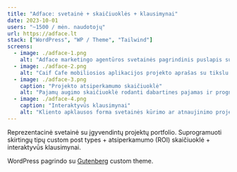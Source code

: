 ```yaml
---
title: "Adface: svetainė + skaičiuoklės + klausimynai"
date: 2023-10-01
users: "~1500 / mėn. naudotojų"
url: https://adface.lt
stack: ["WordPress", "WP / Theme", "Tailwind"]
screens:
  - image: ./adface-1.png
    alt: "Adface marketingo agentūros svetainės pagrindinis puslapis su navigacija ir pagrindine informacija apie įmonę"
  - image: ./adface-2.png
    alt: "Caif Cafe mobiliosios aplikacijos projekto aprašas su tikslu ir pasiektais rezultatais"
  - image: ./adface-3.png
    caption: "Projekto atsiperkamumo skaičiuoklė"
    alt: "Pajamų augimo skaičiuoklė rodanti dabartines pajamas ir prognozuojamą padidėjimą po konversijos optimizavimo"
  - image: ./adface-4.png
    caption: "Interaktyvūs klausimynai"
    alt: "Kliento apklausos forma svetainės kūrimo ar atnaujinimo projektui, kurioje klientas gali apibūdinti įmonę, nustatyti tikslus ir lūkesčius"
---
```


Reprezentacinė svetainė su įgyvendintų projektų portfolio. Suprogramuoti skirtingų tipų custom post types + atsiperkamumo (ROI) skaičiuoklė + interaktyvūs klausimynai.

WordPress pagrindo su [Gutenberg](https://wordpress.org/gutenberg/) custom theme.